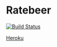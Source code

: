 # Ratebeer

[![Build Status](https://travis-ci.org/nakkekakke/ratebeer.svg?branch=master)](https://travis-ci.org/nakkekakke/ratebeer)

[Heroku](https://nakkekakke-ratebeer.herokuapp.com/)
